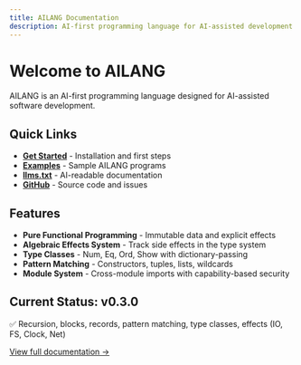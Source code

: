 ```yaml
---
title: AILANG Documentation
description: AI-first programming language for AI-assisted development
---
```


# Welcome to AILANG

AILANG is an AI-first programming language designed for AI-assisted software development.

## Quick Links

- **[Get Started](/docs/)** - Installation and first steps
- **[Examples](https://github.com/sunholo-data/ailang/tree/main/examples)** - Sample AILANG programs
- **[llms.txt](https://sunholo-data.github.io/ailang/llms.txt)** - AI-readable documentation
- **[GitHub](https://github.com/sunholo-data/ailang)** - Source code and issues

## Features

- **Pure Functional Programming** - Immutable data and explicit effects
- **Algebraic Effects System** - Track side effects in the type system
- **Type Classes** - Num, Eq, Ord, Show with dictionary-passing
- **Pattern Matching** - Constructors, tuples, lists, wildcards
- **Module System** - Cross-module imports with capability-based security

## Current Status: v0.3.0

✅ Recursion, blocks, records, pattern matching, type classes, effects (IO, FS, Clock, Net)

[View full documentation →](/docs/)
